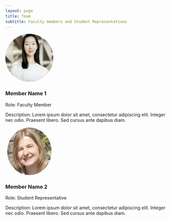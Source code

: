```yaml
---
layout: page
title: Team
subtitle: Faculty members and Student Representatives
---
```


<div class="team-member">
  <img src="/assets/img/s.png" alt="Member 1" style="width:150px;height:150px;border-radius:50%;"/>
  <h3>Member Name 1</h3>
  <p>Role: Faculty Member</p>
  <p>Description: Lorem ipsum dolor sit amet, consectetur adipiscing elit. Integer nec odio. Praesent libero. Sed cursus ante dapibus diam.</p>
</div>

<div class="team-member">
  <img src="/assets/img/m.png" alt="Member 2" style="width:150px;height:150px;border-radius:50%;"/>
  <h3>Member Name 2</h3>
  <p>Role: Student Representative</p>
  <p>Description: Lorem ipsum dolor sit amet, consectetur adipiscing elit. Integer nec odio. Praesent libero. Sed cursus ante dapibus diam.</p>
</div>
